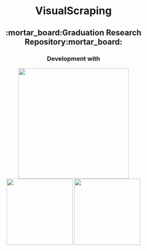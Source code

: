 <h1 align='center'>VisualScraping</h1>
<h2 align='center'>:mortar_board:Graduation Research Repository:mortar_board:</h2>
<h3 align='center'>Development with</h3>
<p align='center'>
  <a href='https://developers.google.com/blockly' target='new'><img src='https://developers.google.com/blockly/images/logos/logo_vertical.svg' height="300px;" /></a><br>
  <a href='https://getbootstrap.com' target='new'><img src='https://studio-kokopelli.com/tips/wp-content/uploads/2018/12/bootstrap-4.jpg' height="180px;" /></a>
  <a href='https://www.conoha.jp/wing/' target='new'><img src='https://www.conoha.jp/wing/affiliate/material/images/sozai01.png' height="180px;" /></a>
</p>
